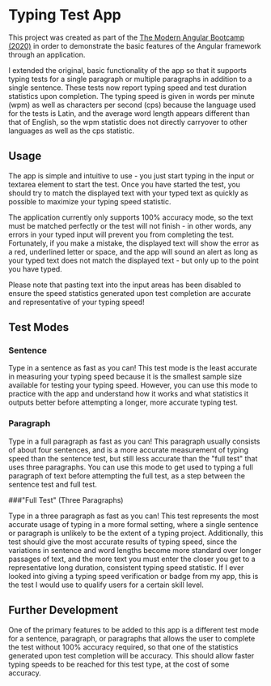 # Typing Test App

This project was created as part of the [The Modern Angular Bootcamp (2020)](https://www.udemy.com/course/the-modern-angular-bootcamp/)
in order to demonstrate the basic features of the Angular framework through an application.

I extended the original, basic functionality of the app so that it supports
typing tests for a single paragraph or multiple paragraphs in addition to a
single sentence. These tests now report typing speed and test duration
statistics upon completion. The typing speed is given in words per minute (wpm)
as well as characters per second (cps) because the language used for the tests
is Latin, and the average word length appears different than that of English,
so the wpm statistic does not directly carryover to other languages as well as
the cps statistic.

## Usage

The app is simple and intuitive to use - you just start typing in the input
or textarea element to start the test. Once you have started the test, you
should try to match the displayed text with your typed text as quickly as
possible to maximize your typing speed statistic.

The application currently only supports 100% accuracy mode, so the text must be matched perfectly or the
test will not finish - in other words, any errors in your typed input will
prevent you from completing the test. Fortunately, if you make a mistake, the
displayed text will show the error as a red, underlined letter or space, and
the app will sound an alert as long as your typed text does not match the
displayed text - but only up to the point you have typed.

Please note that pasting text into the input areas has been disabled to
ensure the speed statistics generated upon test completion are accurate and
representative of your typing speed!

## Test Modes

### Sentence

Type in a sentence as fast as you can! This test mode is the least accurate in
measuring your typing speed because it is the smallest sample size available
for testing your typing speed. However, you can use this mode to practice with
the app and understand how it works and what statistics it outputs better
before attempting a longer, more accurate typing test.

### Paragraph

Type in a full paragraph as fast as you can! This paragraph usually consists
of about four sentences, and is a more accurate measurement of typing speed
than the sentence test, but still less accurate than the "full test" that
uses three paragraphs. You can use this mode to get used to typing a full
paragraph of text before attempting the full test, as a step between the
sentence test and full test.

###"Full Test" (Three Paragraphs)

Type in a three paragraph as fast as you can! This test represents the most
accurate usage of typing in a more formal setting, where a single sentence or
paragraph is unlikely to be the extent of a typing project. Additionally, this
test should give the most accurate results of typing speed, since the
variations in sentence and word lengths become more standard over longer
passages of text, and the more text you must enter the closer you get to a
representative long duration, consistent typing speed statistic. If I ever
looked into giving a typing speed verification or badge from my app, this is
the test I would use to qualify users for a certain skill level.

## Further Development

One of the primary features to be added to this app is a different test mode
for a sentence, paragraph, or paragraphs that allows the user to complete the
test without 100% accuracy required, so that one of the statistics generated
upon test completion will be accuracy. This should allow faster typing speeds
to be reached for this test type, at the cost of some accuracy.
